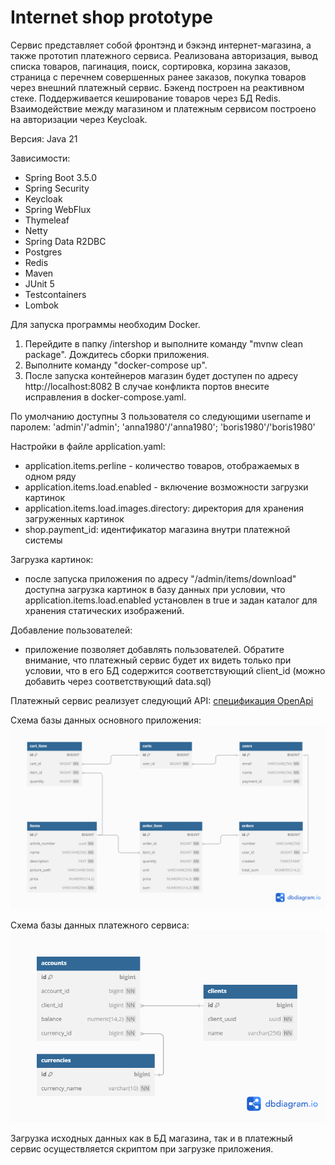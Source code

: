 # Internet shop prototype

Сервис представляет собой фронтэнд и бэкэнд интернет-магазина, а также прототип платежного сервиса. 
Реализована авторизация, вывод списка товаров, пагинация, поиск, сортировка, корзина заказов, страница с перечнем совершенных ранее заказов,
покупка товаров через внешний платежный сервис.
Бэкенд построен на реактивном стеке. Поддерживается кеширование товаров через БД Redis. Взаимодействие между магазином и
платежным сервисом построено на авторизации через Keycloak.   

Версия: Java 21

Зависимости: 
* Spring Boot 3.5.0 
* Spring Security
* Keycloak
* Spring WebFlux
* Thymeleaf
* Netty
* Spring Data R2DBC
* Postgres
* Redis
* Maven
* JUnit 5
* Testcontainers
* Lombok

Для запуска программы необходим Docker.
1) Перейдите в папку /intershop и выполните команду "mvnw clean package". Дождитесь сборки приложения.
2) Выполните команду "docker-compose up". 
3) После запуска контейнеров магазин будет доступен по адресу http://localhost:8082
   В случае конфликта портов внесите исправления в docker-compose.yaml.

По умолчанию доступны 3 пользователя со следующими username и паролем:
'admin'/'admin'; 'anna1980'/'anna1980'; 'boris1980'/'boris1980'

Настройки в файле application.yaml:
* application.items.perline - количество товаров, отображаемых в одном ряду
* application.items.load.enabled - включение возможности загрузки картинок
* application.items.load.images.directory: директория для хранения загруженных картинок
* shop.payment_id: идентификатор магазина внутри платежной системы

Загрузка картинок:
* после запуска приложения по адресу "/admin/items/download" доступна загрузка картинок в базу данных при условии, что
application.items.load.enabled установлен в true и задан каталог для хранения статических изображений.

Добавление пользователей: 
* приложение позволяет добавлять пользователей. Обратите внимание, что платежный сервис будет их видеть только при условии,
что в его БД содержится соответствующий client_id (можно добавить через соответствующий data.sql)  

Платежный сервис реализует следующий API:
[спецификация OpenApi](https://github.com/mrchcat/intershop_reactive_withRedisCache/blob/main/payservice/PayServiceOpenApi.yaml)

Схема базы данных основного приложения:
![](https://github.com/mrchcat/intershop_reactive_withRedisCache/blob/main/shop/src/main/resources/schema.png)

Схема базы данных платежного сервиса:
![](https://github.com/mrchcat/intershop_reactive_withRedisCache/blob/main/payservice/server/src/main/resources/schema.png)

Загрузка исходных данных как в БД магазина, так и в платежный сервис осуществляется скриптом при загрузке приложения. 
